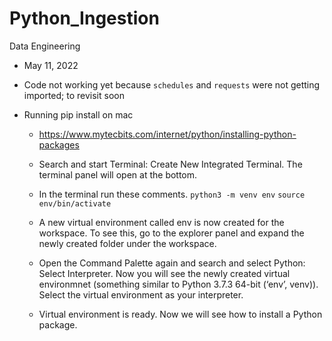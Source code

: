 # Python_Ingestion
Data Engineering

- May 11, 2022
- Code not working yet because `schedules` and `requests` were not getting imported; to revisit soon

- Running pip install on mac
    - https://www.mytecbits.com/internet/python/installing-python-packages
    - Search and start Terminal: Create New Integrated Terminal. The terminal panel will open at the bottom.
    - In the terminal run these comments.
        `python3 -m venv env`
        `source env/bin/activate`

    - A new virtual environment called env is now created for the workspace. To see this, go to the explorer panel and expand the newly created folder under the workspace.

    - Open the Command Palette again and search and select Python: Select Interpreter. Now you will see the newly created virtual environmnet (something similar to Python 3.7.3 64-bit (‘env’, venv)). Select the virtual environment as your interpreter.

    - Virtual environment is ready. Now we will see how to install a Python package.